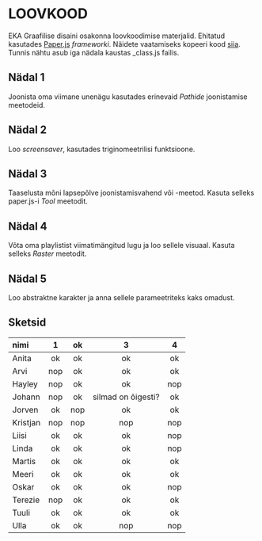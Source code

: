 # LOOVKOOD

EKA Graafilise disaini osakonna loovkoodimise materjalid. Ehitatud kasutades [Paper.js](http://paperjs.org/) *frameworki*. Näidete vaatamiseks kopeeri kood [siia](http://sketch.paperjs.org/). Tunnis nähtu asub iga nädala kaustas _class.js failis.

## Nädal 1
Joonista oma viimane unenägu kasutades erinevaid *Pathide* joonistamise meetodeid.

## Nädal 2
Loo *screensaver*, kasutades triginomeetrilisi funktsioone.

## Nädal 3
Taaselusta mõni lapsepõlve joonistamisvahend või -meetod. Kasuta selleks paper.js-i *Tool* meetodit.

## Nädal 4
Võta oma playlistist viimatimängitud lugu ja loo sellele visuaal. Kasuta selleks *Raster* meetodit.

## Nädal 5
Loo abstraktne karakter ja anna sellele parameetriteks kaks omadust.

## Sketsid

| nimi		| 1		| ok	| 3		| 4		|
| :--- 		| :---: | :---: | :---: | :---: |
| Anita	 	| ok	| ok	| ok	| ok	|
| Arvi	 	| nop	| ok	| ok	| ok	|
| Hayley	| nop	| ok	| ok	| nop	|
| Johann	| nop	| ok	| silmad on õigesti? | ok	|
| Jorven	| ok	| nop	| ok	| ok	|
| Kristjan	| nop	| nop	| nop	| nop	|
| Liisi	 	| ok	| ok	| ok	| nop	|
| Linda	 	| ok	| ok	| ok	| nop	|
| Martis	| ok	| ok	| ok	| ok	|
| Meeri	 	| ok	| ok	| ok	| ok	|
| Oskar	 	| ok	| ok	| ok	| nop	|
| Terezie	| nop	| ok	| ok	| ok	|
| Tuuli	 	| ok	| ok	| ok	| ok	|
| Ulla	 	| ok	| ok	| nop	| nop	|